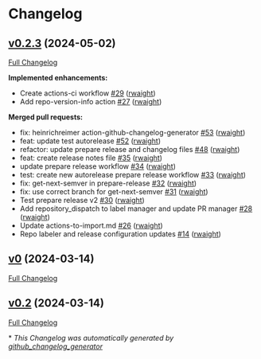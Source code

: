# Changelog

## [v0.2.3](https://github.com/rwaight/test-actions/tree/v0.2.3) (2024-05-02)

[Full Changelog](https://github.com/rwaight/test-actions/compare/v0...v0.2.3)

**Implemented enhancements:**

- Create actions-ci workflow [\#29](https://github.com/rwaight/test-actions/pull/29) ([rwaight](https://github.com/rwaight))
- Add repo-version-info action [\#27](https://github.com/rwaight/test-actions/pull/27) ([rwaight](https://github.com/rwaight))

**Merged pull requests:**

- fix: heinrichreimer action-github-changelog-generator [\#53](https://github.com/rwaight/test-actions/pull/53) ([rwaight](https://github.com/rwaight))
- feat: update test autorelease [\#52](https://github.com/rwaight/test-actions/pull/52) ([rwaight](https://github.com/rwaight))
- refactor: update prepare release and changelog files [\#48](https://github.com/rwaight/test-actions/pull/48) ([rwaight](https://github.com/rwaight))
- feat: create release notes file [\#35](https://github.com/rwaight/test-actions/pull/35) ([rwaight](https://github.com/rwaight))
- update prepare release workflow [\#34](https://github.com/rwaight/test-actions/pull/34) ([rwaight](https://github.com/rwaight))
- test: create new autorelease prepare release workflow [\#33](https://github.com/rwaight/test-actions/pull/33) ([rwaight](https://github.com/rwaight))
- fix: get-next-semver in prepare-release [\#32](https://github.com/rwaight/test-actions/pull/32) ([rwaight](https://github.com/rwaight))
- fix: use correct branch for get-next-semver [\#31](https://github.com/rwaight/test-actions/pull/31) ([rwaight](https://github.com/rwaight))
- Test prepare release v2 [\#30](https://github.com/rwaight/test-actions/pull/30) ([rwaight](https://github.com/rwaight))
- Add repository\_dispatch to label manager and update PR manager [\#28](https://github.com/rwaight/test-actions/pull/28) ([rwaight](https://github.com/rwaight))
- Update actions-to-import.md [\#26](https://github.com/rwaight/test-actions/pull/26) ([rwaight](https://github.com/rwaight))
- Repo labeler and release configuration updates [\#14](https://github.com/rwaight/test-actions/pull/14) ([rwaight](https://github.com/rwaight))

## [v0](https://github.com/rwaight/test-actions/tree/v0) (2024-03-14)

[Full Changelog](https://github.com/rwaight/test-actions/compare/v0.2...v0)

## [v0.2](https://github.com/rwaight/test-actions/tree/v0.2) (2024-03-14)

[Full Changelog](https://github.com/rwaight/test-actions/compare/v0.2.2...v0.2)



\* *This Changelog was automatically generated by [github_changelog_generator](https://github.com/github-changelog-generator/github-changelog-generator)*
